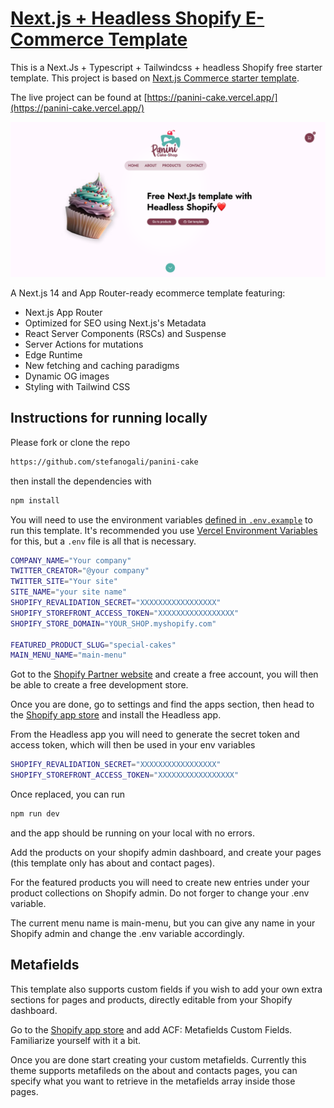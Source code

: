 # [Next.js + Headless Shopify E-Commerce Template](https://panini-cake.vercel.app/)

This is a Next.Js + Typescript + Tailwindcss + headless Shopify free starter template.
This project is based on [Next.js Commerce starter template](https://github.com/vercel/commerce).

The live project can be found at [https://panini-cake.vercel.app/](https://panini-cake.vercel.app/)

![Hero Image](/public/template/screenshot.png?raw=true 'Panini Cake Shop hero')

A Next.js 14 and App Router-ready ecommerce template featuring:

- Next.js App Router
- Optimized for SEO using Next.js's Metadata
- React Server Components (RSCs) and Suspense
- Server Actions for mutations
- Edge Runtime
- New fetching and caching paradigms
- Dynamic OG images
- Styling with Tailwind CSS

## Instructions for running locally

Please fork or clone the repo

```bash
https://github.com/stefanogali/panini-cake
```

then install the dependencies with

```bash
npm install
```

You will need to use the environment variables [defined in `.env.example`](.env.example) to run this template. It's recommended you use [Vercel Environment Variables](https://vercel.com/docs/concepts/projects/environment-variables) for this, but a `.env` file is all that is necessary.

```bash
COMPANY_NAME="Your company"
TWITTER_CREATOR="@your company"
TWITTER_SITE="Your site"
SITE_NAME="your site name"
SHOPIFY_REVALIDATION_SECRET="XXXXXXXXXXXXXXXXX"
SHOPIFY_STOREFRONT_ACCESS_TOKEN="XXXXXXXXXXXXXXXXX"
SHOPIFY_STORE_DOMAIN="YOUR_SHOP.myshopify.com"

FEATURED_PRODUCT_SLUG="special-cakes"
MAIN_MENU_NAME="main-menu"
```

Got to the [Shopify Partner website](https://www.shopify.com/uk/partners) and create a free account, you will then be able to create a free development store.

Once you are done, go to settings and find the apps section, then head to the [Shopify app store](https://apps.shopify.com/) and install the Headless app.

From the Headless app you will need to generate the secret token and access token, which will then be used in your env variables

```bash
SHOPIFY_REVALIDATION_SECRET="XXXXXXXXXXXXXXXXX"
SHOPIFY_STOREFRONT_ACCESS_TOKEN="XXXXXXXXXXXXXXXXX"
```

Once replaced, you can run

```bash
npm run dev
```

and the app should be running on your local with no errors.

Add the products on your shopify admin dashboard, and create your pages (this template only has about and contact pages).

For the featured products you will need to create new entries under your product collections on Shopify admin. Do not forger to change your .env variable.

The current menu name is main-menu, but you can give any name in your Shopify admin and change the .env variable accordingly.

## Metafields

This template also supports custom fields if you wish to add your own extra sections for pages and products, directly editable from your Shopify dashboard.

Go to the [Shopify app store](https://apps.shopify.com/) and add ACF: Metafields Custom Fields. Familiarize yourself with it a bit.

Once you are done start creating your custom metafields.
Currently this theme supports metafileds on the about and contacts pages, you can specify what you want to retrieve in the metafields array inside those pages.
